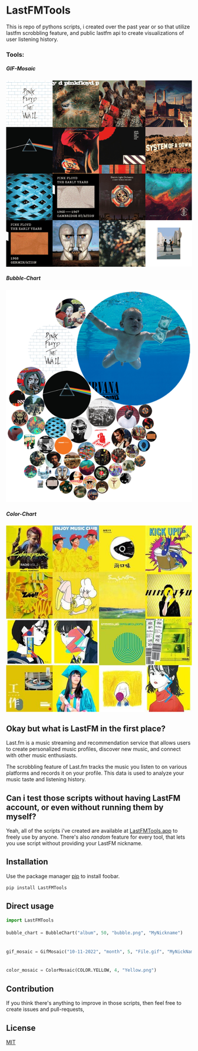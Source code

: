 # LastFMTools

This is repo of pythons scripts, i created over the past year or so that utilize
lastfm scrobbling feature, and public lastfm api to create visualizations of user listening history.

### Tools:

##### GIF-Mosaic
![alt text](https://github.com/Heroesluk/azure2/blob/add_other/static/movie2readme.gif)

##### Bubble-Chart
![alt text](https://github.com/Heroesluk/azure2/blob/add_other/static/example2readme.png)

##### Color-Chart
![alt text](https://github.com/Heroesluk/azure2/blob/add_other/static/colormosaicreadme.jpg)



## Okay but what is LastFM in the first place?

Last.fm is a music streaming and recommendation service that allows users to create personalized music profiles, discover new music, and connect with other music enthusiasts.

The scrobbling feature of Last.fm tracks the music you listen to on various platforms and records it on your profile. This data is used to analyze your music taste and listening history.

## Can i test those scripts without having LastFM account, or even without running them by myself? 

Yeah, all of the scripts i've created are available at [LastFMTools.app](https://sea-lion-app-rlgof.ondigitalocean.app) to freely use by anyone. 
There's also *random* feature for every tool, that lets you use script without providing your
LastFM nickname. 

## Installation

Use the package manager [pip](https://pip.pypa.io/en/stable/) to install foobar.

```bash
pip install LastFMTools
```

## Direct usage

```python
import LastFMTools

bubble_chart = BubbleChart("album", 50, "bubble.png", "MyNickname")


gif_mosaic = GifMosaic("10-11-2022", "month", 5, "File.gif", "MyNickName")


color_mosaic = ColorMosaic(COLOR.YELLOW, 4, "Yellow.png")

```
## Contribution

If you think there's anything to improve in those scripts,
 then feel free to create issues and pull-requests, 



## License

[MIT](https://choosealicense.com/licenses/mit/)
